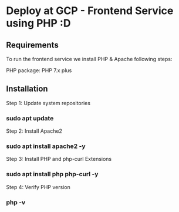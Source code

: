 # Deploy at GCP - Frontend Service using PHP :D

## Requirements
To run the frontend service we install PHP & Apache following steps:

PHP package: PHP 7.x plus


## Installation
Step 1: Update system repositories
### sudo apt update

Step 2: Install Apache2
### sudo apt install apache2 -y

Step 3: Install PHP and php-curl Extensions
### sudo apt install php php-curl -y

Step 4: Verify PHP version
### php -v
